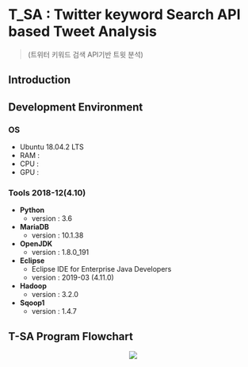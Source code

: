 ﻿# T_SA : Twitter keyword Search API based Tweet Analysis
> (트위터 키워드 검색 API기반 트윗 분석)


## Introduction


## Development Environment
### OS
  * Ubuntu 18.04.2 LTS  
  * RAM :  
  * CPU :  
  * GPU :  
### Tools  2018-12(4.10)
  * **Python**
    - version : 3.6
  * **MariaDB**
    - version : 10.1.38
  * **OpenJDK**
    - version : 1.8.0_191
  * **Eclipse**
    - Eclipse IDE for Enterprise Java Developers
    - version : 2019-03 (4.11.0)
  * **Hadoop**
    - version : 3.2.0
  * **Sqoop1**
    - version : 1.4.7
## T-SA Program Flowchart
<p align="center"> 
<img src="https://github.com/SeokJune/BigData_VI_T-SA/blob/master/etc/T-SA%20Program%20Flowchart.jpg?raw=true">
</p>
